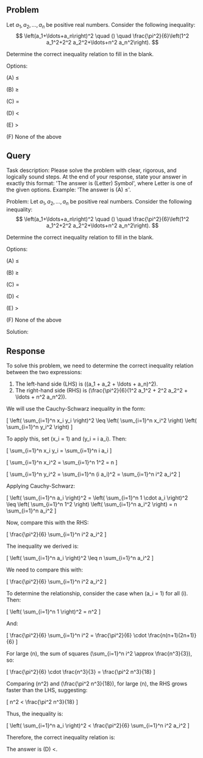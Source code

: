 ## Problem

Let $a_1, a_2, \ldots, a_n$ be positive real numbers. Consider the following inequality:
$$
\left(a_1+\ldots+a_n\right)^2 \quad () \quad \frac{\pi^2}{6}\left(1^2 a_1^2+2^2 a_2^2+\ldots+n^2 a_n^2\right).
$$

Determine the correct inequality relation to fill in the blank.

Options:

(A) $\leq$ 

(B) $\geq$

(C) $=$ 

(D) $<$

(E) $>$

(F) None of the above

## Query

Task description: Please solve the problem with clear, rigorous, and logically sound steps. At the end of your response, state your answer in exactly this format: 'The answer is (Letter) Symbol', where Letter is one of the given options. Example: 'The answer is (A) $\leq$'.

Problem: Let $a_1, a_2, \ldots, a_n$ be positive real numbers. Consider the following inequality:
$$
\left(a_1+\ldots+a_n\right)^2 \quad () \quad \frac{\pi^2}{6}\left(1^2 a_1^2+2^2 a_2^2+\ldots+n^2 a_n^2\right).
$$

Determine the correct inequality relation to fill in the blank.

Options:

(A) $\leq$ 

(B) $\geq$

(C) $=$ 

(D) $<$

(E) $>$

(F) None of the above

Solution:

## Response

To solve this problem, we need to determine the correct inequality relation between the two expressions:

1. The left-hand side (LHS) is \((a_1 + a_2 + \ldots + a_n)^2\).
2. The right-hand side (RHS) is \(\frac{\pi^2}{6}(1^2 a_1^2 + 2^2 a_2^2 + \ldots + n^2 a_n^2)\).

We will use the Cauchy-Schwarz inequality in the form:

\[
\left( \sum_{i=1}^n x_i y_i \right)^2 \leq \left( \sum_{i=1}^n x_i^2 \right) \left( \sum_{i=1}^n y_i^2 \right)
\]

To apply this, set \(x_i = 1\) and \(y_i = i a_i\). Then:

\[
\sum_{i=1}^n x_i y_i = \sum_{i=1}^n i a_i
\]

\[
\sum_{i=1}^n x_i^2 = \sum_{i=1}^n 1^2 = n
\]

\[
\sum_{i=1}^n y_i^2 = \sum_{i=1}^n (i a_i)^2 = \sum_{i=1}^n i^2 a_i^2
\]

Applying Cauchy-Schwarz:

\[
\left( \sum_{i=1}^n a_i \right)^2 = \left( \sum_{i=1}^n 1 \cdot a_i \right)^2 \leq \left( \sum_{i=1}^n 1^2 \right) \left( \sum_{i=1}^n a_i^2 \right) = n \sum_{i=1}^n a_i^2
\]

Now, compare this with the RHS:

\[
\frac{\pi^2}{6} \sum_{i=1}^n i^2 a_i^2
\]

The inequality we derived is:

\[
\left( \sum_{i=1}^n a_i \right)^2 \leq n \sum_{i=1}^n a_i^2
\]

We need to compare this with:

\[
\frac{\pi^2}{6} \sum_{i=1}^n i^2 a_i^2
\]

To determine the relationship, consider the case when \(a_i = 1\) for all \(i\). Then:

\[
\left( \sum_{i=1}^n 1 \right)^2 = n^2
\]

And:

\[
\frac{\pi^2}{6} \sum_{i=1}^n i^2 = \frac{\pi^2}{6} \cdot \frac{n(n+1)(2n+1)}{6}
\]

For large \(n\), the sum of squares \(\sum_{i=1}^n i^2 \approx \frac{n^3}{3}\), so:

\[
\frac{\pi^2}{6} \cdot \frac{n^3}{3} = \frac{\pi^2 n^3}{18}
\]

Comparing \(n^2\) and \(\frac{\pi^2 n^3}{18}\), for large \(n\), the RHS grows faster than the LHS, suggesting:

\[
n^2 < \frac{\pi^2 n^3}{18}
\]

Thus, the inequality is:

\[
\left( \sum_{i=1}^n a_i \right)^2 < \frac{\pi^2}{6} \sum_{i=1}^n i^2 a_i^2
\]

Therefore, the correct inequality relation is:

The answer is (D) $<$.